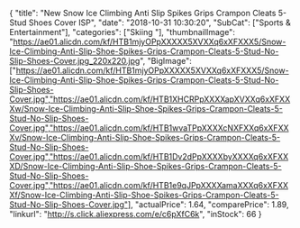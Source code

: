 {
	"title": "New Snow Ice Climbing Anti Slip Spikes Grips Crampon Cleats 5-Stud Shoes Cover ISP",
	"date": "2018-10-31 10:30:20",
	"SubCat": ["Sports & Entertainment"],
	"categories": ["Skiing "],
	"thumbnailImage": "https://ae01.alicdn.com/kf/HTB1mjyOPpXXXXX5XVXXq6xXFXXX5/Snow-Ice-Climbing-Anti-Slip-Shoe-Spikes-Grips-Crampon-Cleats-5-Stud-No-Slip-Shoes-Cover.jpg_220x220.jpg",
	"BigImage": ["https://ae01.alicdn.com/kf/HTB1mjyOPpXXXXX5XVXXq6xXFXXX5/Snow-Ice-Climbing-Anti-Slip-Shoe-Spikes-Grips-Crampon-Cleats-5-Stud-No-Slip-Shoes-Cover.jpg","https://ae01.alicdn.com/kf/HTB1XHCRPpXXXXapXVXXq6xXFXXXw/Snow-Ice-Climbing-Anti-Slip-Shoe-Spikes-Grips-Crampon-Cleats-5-Stud-No-Slip-Shoes-Cover.jpg","https://ae01.alicdn.com/kf/HTB1wvaTPpXXXXcNXFXXq6xXFXXXv/Snow-Ice-Climbing-Anti-Slip-Shoe-Spikes-Grips-Crampon-Cleats-5-Stud-No-Slip-Shoes-Cover.jpg","https://ae01.alicdn.com/kf/HTB1Dv2dPpXXXXbyXXXXq6xXFXXXD/Snow-Ice-Climbing-Anti-Slip-Shoe-Spikes-Grips-Crampon-Cleats-5-Stud-No-Slip-Shoes-Cover.jpg","https://ae01.alicdn.com/kf/HTB1e9qJPpXXXXamaXXXq6xXFXXXf/Snow-Ice-Climbing-Anti-Slip-Shoe-Spikes-Grips-Crampon-Cleats-5-Stud-No-Slip-Shoes-Cover.jpg"],
	"actualPrice": 1.64,
	"comparePrice": 1.89,
	"linkurl": "http://s.click.aliexpress.com/e/c6pXfC6k",
	"inStock": 66
}
